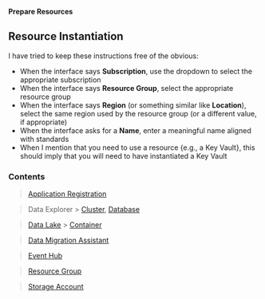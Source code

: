 **Prepare Resources**

## Resource Instantiation

I have tried to keep these instructions free of the obvious:

* When the interface says **Subscription**, use the dropdown to select the appropriate subscription
* When the interface says **Resource Group**, select the appropriate resource group
* When the interface says **Region** (or something similar like **Location**), select the same region used by the resource group (or a different value, if appropriate)
* When the interface asks for a **Name**, enter a meaningful name aligned with standards
* When I mention that you need to use a resource {e.g., a Key Vault}, this should imply that you will need to have instantiated a Key Vault

### Contents

> [Application Registration](PrepareResources_ApplicationRegistration.md)

> Data Explorer > [Cluster](PrepareResources_DataExplorer_Cluster.md), [Database](PrepareResources_DataExplorer_Database.md)

> [Data Lake](PrepareResources_DataLake.md) > [Container](PrepareResources_DataLake_Container.md)

> [Data Migration Assistant](https://www.microsoft.com/en-us/download/details.aspx?id=53595)

> [Event Hub](PrepareResources_EventHub.md)

> [Resource Group](PrepareResources_ResourceGroup.md)

> [Storage Account](https://github.com/richchapler/AzureDataSolutions/wiki/Storage-Account)
